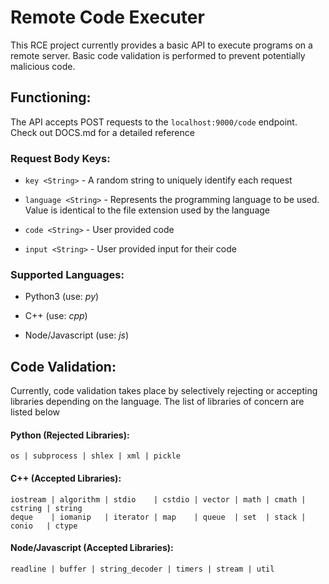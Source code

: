 # Remote Code Executer

This RCE project currently provides a basic API to execute programs on a remote server. Basic code validation is performed to prevent potentially malicious code.

## Functioning:

The API accepts POST requests to the `localhost:9000/code` endpoint. Check out DOCS.md for a detailed reference

### Request Body Keys:

- `key <String>` - A random string to uniquely identify each request

- `language <String>` - Represents the programming language to be used. Value is identical to the file extension used by the language

- `code <String>` - User provided code

- `input <String>` - User provided input for their code

### Supported Languages:

- Python3 (use: _py_)

- C++ (use: _cpp_)

- Node/Javascript (use: _js_)

## Code Validation:

Currently, code validation takes place by selectively rejecting or accepting libraries depending on the language. The list of libraries of concern are listed below

#### Python (Rejected Libraries):
```
os | subprocess | shlex | xml | pickle
```
#### C++ (Accepted Libraries):
```
iostream | algorithm | stdio    | cstdio | vector | math | cmath | cstring | string
deque    | iomanip   | iterator | map    | queue  | set  | stack | conio   | ctype
```
#### Node/Javascript (Accepted Libraries):
```
readline | buffer | string_decoder | timers | stream | util
```